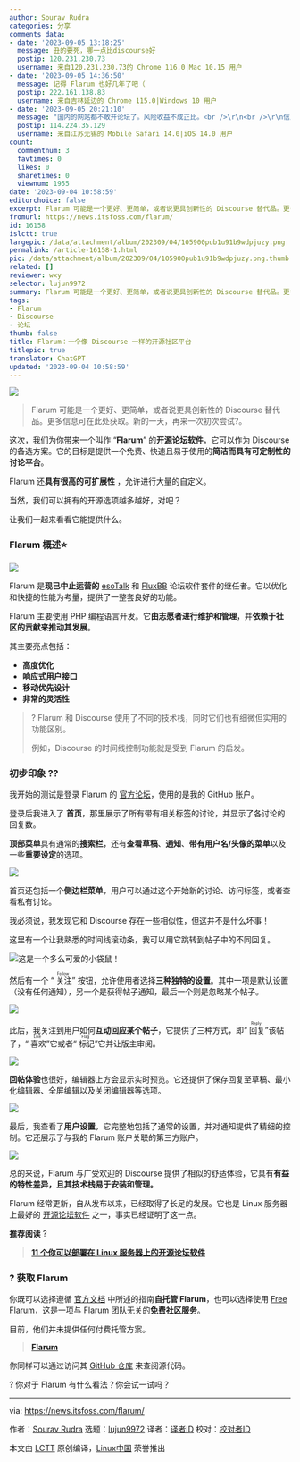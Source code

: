 ```yaml
---
author: Sourav Rudra
categories: 分享
comments_data:
- date: '2023-09-05 13:18:25'
  message: 丑的要死，哪一点比discourse好
  postip: 120.231.230.73
  username: 来自120.231.230.73的 Chrome 116.0|Mac 10.15 用户
- date: '2023-09-05 14:36:50'
  message: 记得 Flarum 也好几年了吧（
  postip: 222.161.138.83
  username: 来自吉林延边的 Chrome 115.0|Windows 10 用户
- date: '2023-09-05 20:21:10'
  message: "国内的网站都不敢开论坛了。风险收益不成正比。<br />\r\n<br />\r\n信息都封锁在各种群里。<br />\r\n<br />\r\n后来人一遍遍的问同样的问题。"
  postip: 114.224.35.129
  username: 来自江苏无锡的 Mobile Safari 14.0|iOS 14.0 用户
count:
  commentnum: 3
  favtimes: 0
  likes: 0
  sharetimes: 0
  viewnum: 1955
date: '2023-09-04 10:58:59'
editorchoice: false
excerpt: Flarum 可能是一个更好、更简单，或者说更具创新性的 Discourse 替代品。更多信息可在此处获取。新的一天，再来一次初次尝试?。
fromurl: https://news.itsfoss.com/flarum/
id: 16158
islctt: true
largepic: /data/attachment/album/202309/04/105900pub1u91b9wdpjuzy.png
permalink: /article-16158-1.html
pic: /data/attachment/album/202309/04/105900pub1u91b9wdpjuzy.png.thumb.jpg
related: []
reviewer: wxy
selector: lujun9972
summary: Flarum 可能是一个更好、更简单，或者说更具创新性的 Discourse 替代品。更多信息可在此处获取。新的一天，再来一次初次尝试?。
tags:
- Flarum
- Discourse
- 论坛
thumb: false
title: Flarum：一个像 Discourse 一样的开源社区平台
titlepic: true
translator: ChatGPT
updated: '2023-09-04 10:58:59'
---
```


![](/data/attachment/album/202309/04/105900pub1u91b9wdpjuzy.png)



> 
> Flarum 可能是一个更好、更简单，或者说更具创新性的 Discourse 替代品。更多信息可在此处获取。新的一天，再来一次初次尝试?。
> 
> 
> 


这次，我们为你带来一个叫作 “**Flarum**” 的**开源论坛软件**，它可以作为 Discourse 的备选方案。它的目标是提供一个免费、快速且易于使用的**简洁而具有可定制性的讨论平台**。


Flarum 还**具有很高的可扩展性** ，允许进行大量的自定义。


当然，我们可以拥有的开源选项越多越好，对吧？


让我们一起来看看它能提供什么。


### Flarum 概述⭐


![](/data/attachment/album/202309/04/105900q3wr4xhp4h3zccxx.png)


Flarum 是**现已中止运营的** [esoTalk](https://github.com/esotalk/esoTalk) 和 [FluxBB](https://github.com/fluxbb/fluxbb) 论坛软件套件的继任者。它以优化和快捷的性能为考量，提供了一整套良好的功能。


Flarum 主要使用 PHP 编程语言开发。它**由志愿者进行维护和管理**，并**依赖于社区的贡献来推动其发展**。


其主要亮点包括：


* **高度优化**
* **响应式用户接口**
* **移动优先设计**
* **非常的灵活性**



> 
> ? Flarum 和 Discourse 使用了不同的技术栈，同时它们也有细微但实用的功能区别。
> 
> 
> 例如，Discourse 的时间线控制功能就是受到 Flarum 的启发。
> 
> 
> 


### 初步印象 ?‍?


我开始的测试是登录 Flarum 的 [官方论坛](https://discuss.flarum.org/)，使用的是我的 GitHub 账户。


登录后我进入了 **首页**，那里展示了所有带有相关标签的讨论，并显示了各讨论的回复数。


**顶部菜单**具有通常的**搜索栏**，还有**查看草稿**、**通知**、**带有用户名/头像的菜单**以及一些**重要设定**的选项。


![](/data/attachment/album/202309/04/105901xvugpuzyu5pt9udt.png)


首页还包括一个**侧边栏菜单**，用户可以通过这个开始新的讨论、访问标签，或者查看私有讨论。


我必须说，我发现它和 Discourse 存在一些相似性，但这并不是什么坏事！


这里有一个让我熟悉的时间线滚动条，我可以用它跳转到帖子中的不同回复。


![这是一个多么可爱的小袋鼠！](/data/attachment/album/202309/04/105901nazl3a2zllppsa98.png)


然后有一个 “<ruby> 关注 <rt>  Follow </rt></ruby>” 按钮，允许使用者选择**三种独特的设置**。其中一项是默认设置（没有任何通知），另一个是获得帖子通知，最后一个则是忽略某个帖子。


![](/data/attachment/album/202309/04/105902a6thbx6jnovyz1h1.png)


此后，我关注到用户如何**互动回应某个帖子**，它提供了三种方式，即“<ruby> 回复 <rt>  Reply </rt></ruby>”该帖子，“<ruby> 喜欢 <rt>  Like </rt></ruby>”它或者“<ruby> 标记 <rt>  Flag </rt></ruby>”它并让版主审阅。


![](/data/attachment/album/202309/04/105903xtgtmqiztolfyeqc.png)


**回帖体验**也很好，编辑器上方会显示实时预览。它还提供了保存回复至草稿、最小化编辑器、全屏编辑以及关闭编辑器等选项。


![](/data/attachment/album/202309/04/105903ylt8htsy3tfpyhs9.png)


最后，我查看了**用户设置**，它完整地包括了通常的设置，并对通知提供了精细的控制。它还展示了与我的 Flarum 账户关联的第三方账户。


![](/data/attachment/album/202309/04/105903hvz28jpqtzsof33e.png)


总的来说，Flarum 与广受欢迎的 Discourse 提供了相似的舒适体验，它具有**有益的特性差异，且其技术栈易于安装和管理。**


Flarum 经常更新，自从发布以来，已经取得了长足的发展。它也是 Linux 服务器上最好的 [开源论坛软件](https://itsfoss.com/open-source-forum-software/) 之一，事实已经证明了这一点。


**推荐阅读** ?



> 
> **[11 个你可以部署在 Linux 服务器上的开源论坛软件](https://itsfoss.com/content/images/size/w256h256/2022/12/android-chrome-192x192.png)**
> 
> 
> 


### ? 获取 Flarum


你既可以选择遵循 [官方文档](https://docs.flarum.org/install) 中所述的指南**自托管 Flarum**，也可以选择使用 [Free Flarum](https://freeflarum.com/)，这是一项与 Flarum 团队无关的**免费社区服务**。


目前，他们并未提供任何付费托管方案。



> 
> **[Flarum](https://flarum.org/)**
> 
> 
> 


你同样可以通过访问其 [GitHub 仓库](https://github.com/flarum/flarum) 来查阅源代码。


? 你对于 Flarum 有什么看法？你会试一试吗？




---


via: <https://news.itsfoss.com/flarum/>


作者：[Sourav Rudra](https://news.itsfoss.com/author/sourav/) 选题：[lujun9972](https://github.com/lujun9972) 译者：[译者ID](https://github.com/%E8%AF%91%E8%80%85ID) 校对：[校对者ID](https://github.com/%E6%A0%A1%E5%AF%B9%E8%80%85ID)


本文由 [LCTT](https://github.com/LCTT/TranslateProject) 原创编译，[Linux中国](https://linux.cn/) 荣誉推出